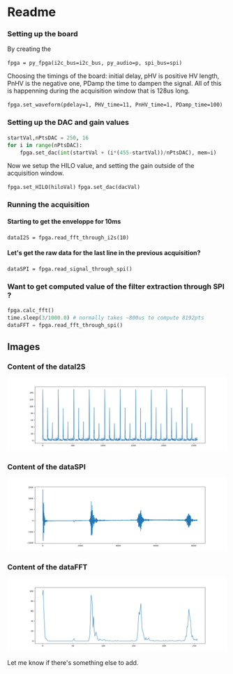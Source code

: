 # Readme

### Setting up the board

By creating the 

`fpga = py_fpga(i2c_bus=i2c_bus, py_audio=p, spi_bus=spi)`

Choosing the timings of the board: initial delay, pHV is positive HV length, PnHV is the negative one, PDamp the time to dampen the signal. All of this is happenning during the acquisition window that is 128us long.

`fpga.set_waveform(pdelay=1, PHV_time=11, PnHV_time=1, PDamp_time=100)`

### Setting up the DAC and gain values

```python
startVal,nPtsDAC = 250, 16
for i in range(nPtsDAC):
	fpga.set_dac(int(startVal + (i*(455-startVal))/nPtsDAC), mem=i)
```

Now we setup the HILO value, and setting the gain outside of the acquisition window. 

`fpga.set_HILO(hiloVal)`
`fpga.set_dac(dacVal)`

### Running the acquisition

#### Starting to get the enveloppe for 10ms

`dataI2S = fpga.read_fft_through_i2s(10)`

#### Let's get the raw data for the last line in the previous acquisition?

`dataSPI = fpga.read_signal_through_spi()`

### Want to get computed value of the filter extraction through SPI ?

```python
fpga.calc_fft() 
time.sleep(3/1000.0) # normally takes ~800us to compute 8192pts
dataFFT = fpga.read_fft_through_spi()
```

## Images

### Content of the dataI2S

![](/images/i2s.png)

### Content of the dataSPI

![](/images/raw_ref.png)

### Content of the dataFFT

![](/images/fpga_fft.png)





Let me know if there's something else to add.
